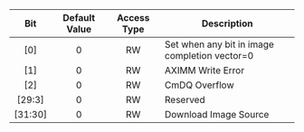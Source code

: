 
|Bit|Default Value|Access Type|Description|
|:-----:|:-----:|:-----:|-----|
|[0]|0|RW|Set when any bit in image completion vector=0|
|[1]|0|RW|AXIMM Write Error|
|[2]|0|RW|CmDQ Overflow|
|[29:3]|0|RW|Reserved|
|[31:30]|0|RW|Download Image Source|

